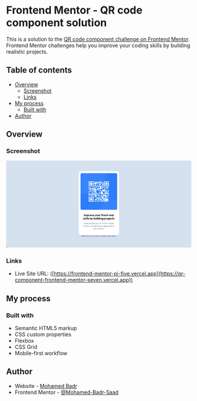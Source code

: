 # Frontend Mentor - QR code component solution

This is a solution to the [QR code component challenge on Frontend Mentor](https://www.frontendmentor.io/challenges/qr-code-component-iux_sIO_H). Frontend Mentor challenges help you improve your coding skills by building realistic projects. 

## Table of contents

- [Overview](#overview)
  - [Screenshot](#screenshot)
  - [Links](#links)
- [My process](#my-process)
  - [Built with](#built-with)
- [Author](#author)

## Overview

### Screenshot

![QR component](./screenshot.jpg)

### Links

- Live Site URL: ([https://frontend-mentor-pi-five.vercel.app](https://qr-component-frontend-mentor-seven.vercel.app))

## My process

### Built with

- Semantic HTML5 markup
- CSS custom properties
- Flexbox
- CSS Grid
- Mobile-first workflow

## Author

- Website - [Mohamed Badr](https://www.linkedin.com/in/mohamed-badr-95283b278/)
- Frontend Mentor - [@Mohamed-Badr-Saad](https://www.frontendmentor.io/profile/Mohamed-Badr-Saad)

